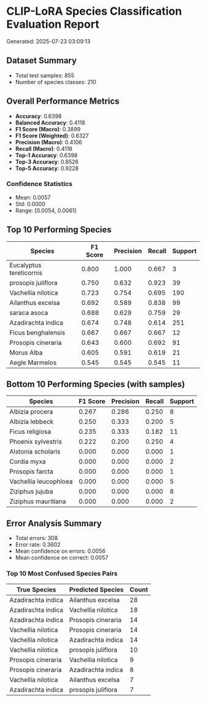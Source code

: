# CLIP-LoRA Species Classification Evaluation Report

Generated: 2025-07-23 03:09:13

## Dataset Summary
- Total test samples: 855
- Number of species classes: 210

## Overall Performance Metrics
- **Accuracy**: 0.6398
- **Balanced Accuracy**: 0.4118
- **F1 Score (Macro)**: 0.3899
- **F1 Score (Weighted)**: 0.6327
- **Precision (Macro)**: 0.4106
- **Recall (Macro)**: 0.4118
- **Top-1 Accuracy**: 0.6398
- **Top-3 Accuracy**: 0.8526
- **Top-5 Accuracy**: 0.9228

### Confidence Statistics
- Mean: 0.0057
- Std: 0.0000
- Range: [0.0054, 0.0061]

## Top 10 Performing Species

| Species | F1 Score | Precision | Recall | Support |
|---------|----------|-----------|---------|---------|
| Eucalyptus tereticornis | 0.800 | 1.000 | 0.667 | 3 |
| prosopis juliflora | 0.750 | 0.632 | 0.923 | 39 |
| Vachellia nilotica | 0.723 | 0.754 | 0.695 | 190 |
| Ailanthus excelsa | 0.692 | 0.589 | 0.838 | 99 |
| saraca asoca | 0.688 | 0.629 | 0.759 | 29 |
| Azadirachta indica | 0.674 | 0.748 | 0.614 | 251 |
| Ficus benghalensis | 0.667 | 0.667 | 0.667 | 12 |
| Prosopis cineraria | 0.643 | 0.600 | 0.692 | 91 |
| Morus Alba | 0.605 | 0.591 | 0.619 | 21 |
| Aegle Marmelos | 0.545 | 0.545 | 0.545 | 11 |

## Bottom 10 Performing Species (with samples)

| Species | F1 Score | Precision | Recall | Support |
|---------|----------|-----------|---------|---------|
| Albizia procera | 0.267 | 0.286 | 0.250 | 8 |
| Albizia lebbeck | 0.250 | 0.333 | 0.200 | 5 |
| Ficus religiosa | 0.235 | 0.333 | 0.182 | 11 |
| Phoenix sylvestris | 0.222 | 0.200 | 0.250 | 4 |
| Alstonia scholaris | 0.000 | 0.000 | 0.000 | 1 |
| Cordia myxa | 0.000 | 0.000 | 0.000 | 2 |
| Prosopis farcta | 0.000 | 0.000 | 0.000 | 1 |
| Vachellia leucophloea | 0.000 | 0.000 | 0.000 | 5 |
| Ziziphus jujuba | 0.000 | 0.000 | 0.000 | 8 |
| Ziziphus mauritiana | 0.000 | 0.000 | 0.000 | 2 |

## Error Analysis Summary
- Total errors: 308
- Error rate: 0.3602
- Mean confidence on errors: 0.0056
- Mean confidence on correct: 0.0057

### Top 10 Most Confused Species Pairs

| True Species | Predicted Species | Count |
|--------------|-------------------|-------|
| Azadirachta indica | Ailanthus excelsa | 28 |
| Azadirachta indica | Vachellia nilotica | 18 |
| Azadirachta indica | Prosopis cineraria | 14 |
| Vachellia nilotica | Prosopis cineraria | 14 |
| Vachellia nilotica | Azadirachta indica | 14 |
| Vachellia nilotica | prosopis juliflora | 10 |
| Prosopis cineraria | Vachellia nilotica | 9 |
| Prosopis cineraria | Azadirachta indica | 8 |
| Vachellia nilotica | Ailanthus excelsa | 7 |
| Azadirachta indica | prosopis juliflora | 7 |